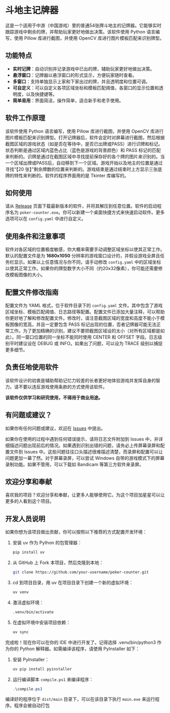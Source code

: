 # 斗地主记牌器

这是一个适用于中游（中国游戏）里的普通54张牌斗地主的记牌器。它能够实时跟踪游戏中剩余的牌，并帮助玩家更好地做出决策。该软件使用 Python 语言编写，使用 Pillow 库进行截图，并使用 OpenCV 库进行图片模板匹配来识别牌型。

## 功能特点

- **实时记牌**：自动识别并记录游戏中已出的牌，辅助玩家更好地做出决策。
- **悬浮窗口**：记牌器以悬浮窗口的形式显示，方便玩家随时查看。
- **多窗口**：支持单独显示上家和下家出过的牌，并且透明度和位置可调。
- **可自定义**：可以自定义各项区域坐标和模板匹配阈值，各窗口的显示位置和透明度，以及快捷键等。
- **简单易用**：界面简洁，操作简单，适合新手和老手使用。

## 软件工作原理

该软件使用 Python 语言编写，使用 Pillow 库进行截图，并使用 OpenCV 库进行图片模板匹配来识别牌型。打开记牌器后，软件会定时对屏幕进行截图，然后根据截图区域的游戏状态（如是否在等待中，是否已出牌或PASS）进行识牌和标记。状态判断是通过区域内蓝色占比（蓝色是游戏的背景颜色）和 PASS 标记的匹配来判断的。识牌是通过在截图区域中寻找提前保存好的各个牌的图片来识别的。当一个区域出牌或PASS后，自动移到下一个区域。游戏开始以及地主的位置是通过寻找“【20 张】”剩余牌数的位置来判断的。游戏结束是通过结束时上方显示三张底牌的特性来判断的。软件的程序界面用的是 Tkinter 库编写的。

## 如何使用

请从 [Release](https://github.com/FlysonBot/poker-counter/releases) 页面下载最新版本的软件，并将其解压到任意位置。软件的启动程序名为 `poker-counter.exe`。你可以新建一个桌面快捷方式来快速启动软件。更多选项可以在 `config.yaml` 中进行自定义。

## 使用条件和注意事项

软件对各区域的位置极度敏感，你大概率需要手动调整区域坐标以使其正常工作。默认的配置文件是为 **1680x1050** 分辨率的游戏窗口设计的，并假设游戏全屏且任务栏显示。如果以上任意情况与你不同，请手动修改 `config.yaml` 中的区域坐标以使其正常工作。如果你的牌型数字大小不同（约20x32像素），你可能还需要修改模板图像的大小。

## 配置文件修改指南

配置文件为 YAML 格式，位于软件目录下的 `config.yaml` 文件。其中包含了游戏区域坐标、模板匹配阈值、日志路径等配置。配置文件已添加大量注释，可以帮助你更好地了解和修改配置文件。修改时，请注意截图区域的宽度和高度不能小于模板图像的宽高，并且一定要包含 PASS 标记出现的位置，否者记牌器可能无法正常工作。为了更加精确的识别，建议不要把截图区域设的太小（对所有区域都是如此）。同一窗口位置的同一坐标不能同时使用 CENTER 和 OFFSET 字段。日志级别平时建议设在 DEBUG 或 INFO。如果出了问题，可以设为 TRACE 级别以捕捉更多细节。

## 负责任地使用软件

该软件设计的初衷是辅助帮助记忆力较差的长者更好地体验游戏并发挥自身的智力。请不要以违反游戏使用条款的方式使用该软件。

**该软件仅供学习和研究使用，不得用于商业用途。**

## 有问题或建议？

如果你有任何问题或建议，欢迎在 [Issues](https://github.com/FlysonBot/poker-counter/issues) 中提出。

如果你在使用的过程中遇到任何错误提示，请将日志文件附加到 Issues 中，并详细描述问题出现前后的情况。如果遇到识别出错的问题，请务必上传屏幕录屏和配置文件到 Issues 中。这些问题往往口头描述很难描述清楚，而录屏和配置可以让问题更加一幕了然。对于屏幕录屏，可以尝试 Windows 自带的游戏模式下的屏幕录制功能。如果不管用，可以下载如 Bandicam 等第三方软件来录屏。

## 欢迎分享和奉献

喜欢我的项目？欢迎分享和奉献，让更多人能够使用它。为这个项目加星星可以让更多的人看到这个项目。

## 开发人员说明

如果你想为该项目做出贡献，你可以按照以下推荐的方式配置开发环境：

1. 安装 uv 作为 Python 的包管理器：

   ```bash
   pip install uv
   ```

2. 从 GitHub 上 Fork 本项目，然后克隆到本地：

   ```bash
   git clone https://github.com/your-username/poker-counter.git
   ```

3. cd 到项目目录，用 uv 在项目目录下创建一个新的虚拟环境：

   ```bash
   uv venv
   ```

4. 激活虚拟环境：

   ```bash
   .venv/bin/activate
   ```

5. 在虚拟环境中安装项目依赖：

   ```bash
   uv sync
   ```

完成啦！现在你可以在你的 IDE 中进行开发了。记得选择 .venv/bin/python3 作为你的 Python 解释器。如需编译该程序，请使用 PyInstaller 如下：

1. 安装 PyInstaller：

   ```bash
   uv pip install pyinstaller
   ```

2. 运行编译脚本 `compile.ps1` 来编译程序：

   ```powershell
   .\compile.ps1
   ```

编译好的程序位于 `dist/main` 目录下，可以在该目录下执行 `main.exe` 来运行程序。程序会被自动打包
